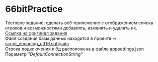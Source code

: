 # 66bitPractice

Тестовое задание: сделать веб-приложение с отображением списка игроков и возможностями добавлять, изменять и удалять их.<br>
<a href="https://practice.66bit.ru/task/csharp.pdf">Ссылка на оригинал задания</a><br>
Файл создания базы данных находится в проекте => <a href="https://github.com/Abzaparov-Nikolay/66bitPractice/blob/main/script_encoding_utf16.sql">script_encoding_utf16.sql файл</a><br>
Строка подключения к бд расположена в файле <a href="https://github.com/Abzaparov-Nikolay/66bitPractice/blob/main/appsettings.json">appsettings.json</a> Параметр <i>"DefaultConnectionString"</i>